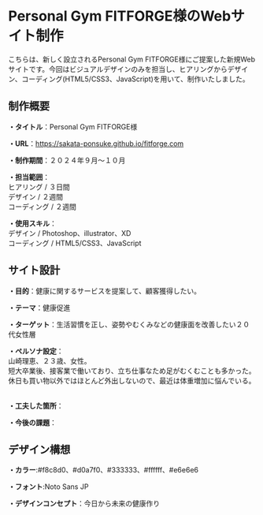 # Personal Gym FITFORGE様のWebサイト制作
こちらは、新しく設立されるPersonal Gym FITFORGE様にご提案した新規Webサイトです。今回はビジュアルデザインのみを担当し、ヒアリングからデザイン、コーディング(HTML5/CSS3、JavaScript)を用いて、制作いたしました。

## 制作概要
**・タイトル**：Personal Gym FITFORGE様
<br>

**・URL**：https://sakata-ponsuke.github.io/fitforge.com
<br>

**・制作期間**：２０２４年９月～１０月
<br>

**・担当範囲**：<br>
ヒアリング / ３日間<br>
デザイン / ２週間<br>
コーディング / ２週間
<br>

**・使用スキル**：
<br>
デザイン / Photoshop、illustrator、XD<br>
コーディング / HTML5/CSS3、JavaScript

## サイト設計
**・目的**：健康に関するサービスを提案して、顧客獲得したい。
<br>

**・テーマ**：健康促進
<br>

**・ターゲット**：生活習慣を正し、姿勢やむくみなどの健康面を改善したい２０代女性層
<br>

**・ペルソナ設定**：
<br>
山崎理恵、２３歳、女性。<br>
短大卒業後、接客業で働いており、立ち仕事なため足がむくむことも多かった。<br>
休日も買い物以外ではほとんど外出しないので、最近は体重増加に悩んでいる。<br>
<br>

**・工夫した箇所**：
<br>

**・今後の課題**：

## デザイン構想
**・カラー**:#f8c8d0、#d0a7f0、#333333、#ffffff、#e6e6e6
<br>

**・フォント**:Noto Sans JP
<br>

**・デザインコンセプト**：今日から未来の健康作り
<br>

